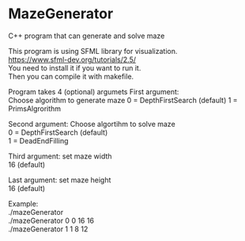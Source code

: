 # MazeGenerator
C++ program that can generate and solve maze

This program is using SFML library for visualization.   
https://www.sfml-dev.org/tutorials/2.5/  
You need to install it if you want to run it.  
Then you can compile it with makefile.

Program takes 4 (optional) argumets
First argument:  
Choose algorithm to generate maze
    0 = DepthFirstSearch (default)
    1 = PrimsAlgrorithm
    
Second argument:
  Choose algortihm to solve maze  
    0 = DepthFirstSearch (default)  
    1 = DeadEndFilling  

Third argument:
  set maze width  
    16 (default)  
    
Last argument:
  set maze height  
    16 (default)  

Example:  
  ./mazeGenerator   
  ./mazeGenerator 0 0 16 16  
  ./mazeGenerator 1 1 8 12  
